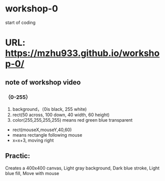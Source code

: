 # workshop-0
start of coding
# URL: https://mzhu933.github.io/workshop-0/ 


## note of workshop video 
### （0-255）
1. background，（0is black, 255 white)
2. rect(50 across, 100 down, 40 width, 60 height)
3. color(255,255,255,255) means red green blue transparent

- rect(mouseX,mouseY,40,60)
- means rectangle following mouse
- x=x+3, moving right

## Practic:
Creates a 400x400 canvas, 
Light gray background, 
Dark blue stroke, 
Light blue fill, 
Move with mouse
